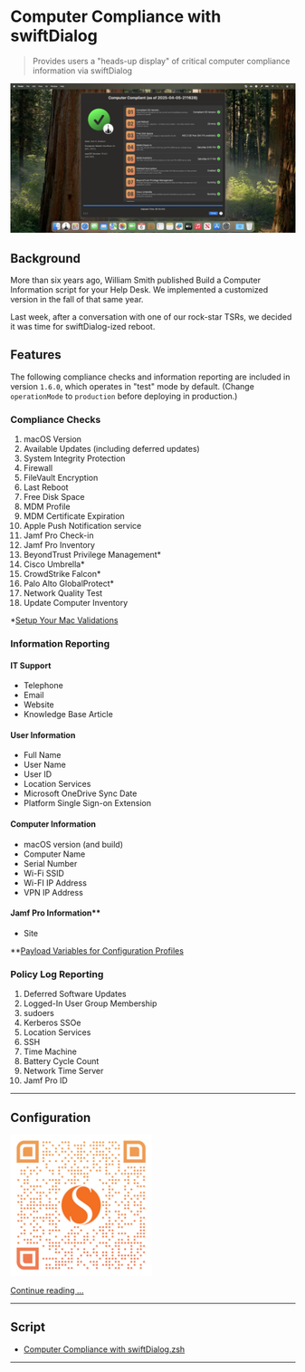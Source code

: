 # Computer Compliance with swiftDialog

> Provides users a "heads-up display" of critical computer compliance information via swiftDialog

![Computer Compliance Hero](images/Computer_Compliance_Hero.png)

## Background

More than six years ago, William Smith published Build a Computer Information script for your Help Desk. We implemented a customized version in the fall of that same year.

Last week, after a conversation with one of our rock-star TSRs, we decided it was time for swiftDialog-ized reboot.

## Features

The following compliance checks and information reporting are included in version `1.6.0`, which operates in "test" mode by default. (Change `operationMode` to `production` before deploying in production.)

### Compliance Checks

1. macOS Version
1. Available Updates (including deferred updates)
1. System Integrity Protection
1. Firewall
1. FileVault Encryption
1. Last Reboot
1. Free Disk Space
1. MDM Profile
1. MDM Certificate Expiration
1. Apple Push Notification service
1. Jamf Pro Check-in
1. Jamf Pro Inventory
1. BeyondTrust Privilege Management*
1. Cisco Umbrella*
1. CrowdStrike Falcon*
1. Palo Alto GlobalProtect*
1. Network Quality Test
1. Update Computer Inventory

*[Setup Your Mac Validations](https://github.com/setup-your-mac/Setup-Your-Mac/tree/main/Validations)

### Information Reporting

#### IT Support
- Telephone
- Email
- Website
- Knowledge Base Article

#### User Information
- Full Name
- User Name
- User ID
- Location Services
- Microsoft OneDrive Sync Date
- Platform Single Sign-on Extension

#### Computer Information
- macOS version (and build)
- Computer Name
- Serial Number
- Wi-Fi SSID
- Wi-FI IP Address
- VPN IP Address

#### Jamf Pro Information**
- Site

**[Payload Variables for Configuration Profiles](https://learn.jamf.com/en-US/bundle/jamf-pro-documentation-11.15.0/page/Computer_Configuration_Profiles.html#ariaid-title2)

### Policy Log Reporting

1. Deferred Software Updates
1. Logged-In User Group Membership
1. sudoers
1. Kerberos SSOe
1. Location Services
1. SSH
1. Time Machine
1. Battery Cycle Count
1. Network Time Server
1. Jamf Pro ID

---

## Configuration

<a href="https://snelson.us/2025/04/computer-compliance-0-0-2/"><img src="images/qr-code-Computer_Compliance.png" width="250" /></a>

[Continue reading …](https://snelson.us/2025/04/computer-compliance-0-0-2/)

---

## Script
- [Computer Compliance with swiftDialog.zsh](Computer%20Compliance%20with%20swiftDialog.zsh)

---

